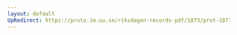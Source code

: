 ```yaml
---
layout: default
UpRedirect: https://pruto.im.uu.se/riksdagen-records-pdf/1873/prot-1873--ak--215.pdf
---
```

